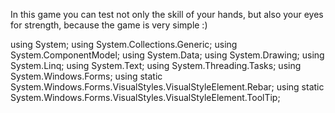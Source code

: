 In this game you can test not only the skill of your hands, but also your eyes for strength, because the game is very simple :)



using System;
using System.Collections.Generic;
using System.ComponentModel;
using System.Data;
using System.Drawing;
using System.Linq;
using System.Text;
using System.Threading.Tasks;
using System.Windows.Forms;
using static System.Windows.Forms.VisualStyles.VisualStyleElement.Rebar;
using static System.Windows.Forms.VisualStyles.VisualStyleElement.ToolTip;
